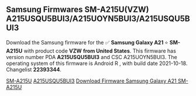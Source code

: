 <h2>Samsung Firmwares SM-A215U(VZW) A215USQU5BUI3/A215UOYN5BUI3/A215USQU5BUI3</h2>
Download the Samsung firmware for the ✅ <strong>Samsung Galaxy A21 </strong> ⭐ <strong>SM-A215U</strong> with product code <strong>VZW</strong> <strong> from United States</strong>. This firmware has version number PDA <strong>A215USQU5BUI3</strong> and CSC A215UOYN5BUI3. The operating system of this firmware is Android R , with build date 2021-10-18. Changelist <strong>22393344</strong>.


[SM-A215U](https://samfirm.shop/samsung/model/SM-A215U)
[A215USQU5BUI3](https://samfirm.shop/samsung/pda/A215USQU5BUI3)
[Download Firmware Samsung Galaxy A21 SM-A215U](https://samfirm.shop/samsung/firmware/466042)
